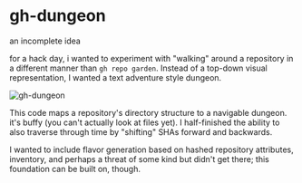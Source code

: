 # gh-dungeon
an incomplete idea

for a hack day, i wanted to experiment with "walking" around a repository in a different manner than `gh repo garden`. Instead of a top-down visual representation, I wanted a text adventure style dungeon.

![gh-dungeon](https://user-images.githubusercontent.com/98482/151860216-e6fb45ae-4776-4ea5-8226-9e5517ba8dcf.gif)

This code maps a repository's directory structure to a navigable dungeon. it's buffy (you can't actually look at files yet). I half-finished the ability to also traverse through time by "shifting" SHAs forward and backwards.

I wanted to include flavor generation based on hashed repository attributes, inventory, and perhaps a threat of some kind but didn't get there; this foundation can be built on, though.
